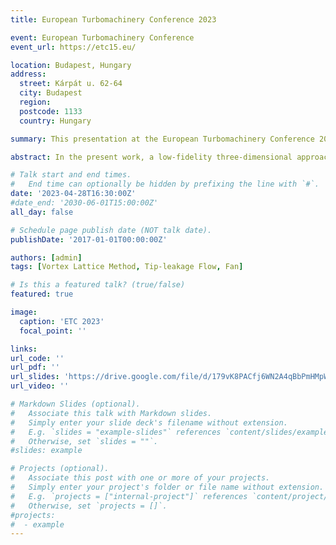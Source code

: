 ```yaml
---
title: European Turbomachinery Conference 2023

event: European Turbomachinery Conference
event_url: https://etc15.eu/

location: Budapest, Hungary
address:
  street: Kárpát u. 62-64
  city: Budapest
  region: 
  postcode: 1133
  country: Hungary

summary: This presentation at the European Turbomachinery Conference 2023 covers the research outlined in the paper [Vortex Lattice Method for Fan Tip-Flow Modeling](https://hal.science/hal-04089260).

abstract: In the present work, a low-fidelity three-dimensional approach has been developed for the prediction of the flow around shrouded rotors. This method is to be used in the initial steps of design, for a wide exploration of the design space, including disruptive geometries, at minimal cost. The present approach is based on the vortex lattice method. First, the formulation on rotating geometries is validated by comparison with experiments. The Prandtl-Glauert correction is introduced to account for mild compressibility effects. A discretized approach is proposed to model the casing and simulate the tip-leakage flow. The results are discussed for different tip-gap sizes. A periodic boundary condition is also proposed and validated. This condition, together with programming techniques, decreases the computational and memory costs of the method. On average, a computation takes approximately one second to execute in real time. Finally, the method is applied to a shrouded fan configuration and the influence of the tip-gap size is analyzed.

# Talk start and end times.
#   End time can optionally be hidden by prefixing the line with `#`.
date: '2023-04-28T16:30:00Z'
#date_end: '2030-06-01T15:00:00Z'
all_day: false

# Schedule page publish date (NOT talk date).
publishDate: '2017-01-01T00:00:00Z'

authors: [admin]
tags: [Vortex Lattice Method, Tip-leakage Flow, Fan]

# Is this a featured talk? (true/false)
featured: true

image:
  caption: 'ETC 2023'
  focal_point: ''

links:
url_code: ''
url_pdf: ''
url_slides: 'https://drive.google.com/file/d/179vK8PACfj6WN2A4qBbPmHMpWEfTdYX_/view?usp=drive_link'
url_video: ''

# Markdown Slides (optional).
#   Associate this talk with Markdown slides.
#   Simply enter your slide deck's filename without extension.
#   E.g. `slides = "example-slides"` references `content/slides/example-slides.md`.
#   Otherwise, set `slides = ""`.
#slides: example

# Projects (optional).
#   Associate this post with one or more of your projects.
#   Simply enter your project's folder or file name without extension.
#   E.g. `projects = ["internal-project"]` references `content/project/deep-learning/index.md`.
#   Otherwise, set `projects = []`.
#projects:
#  - example
---
```

